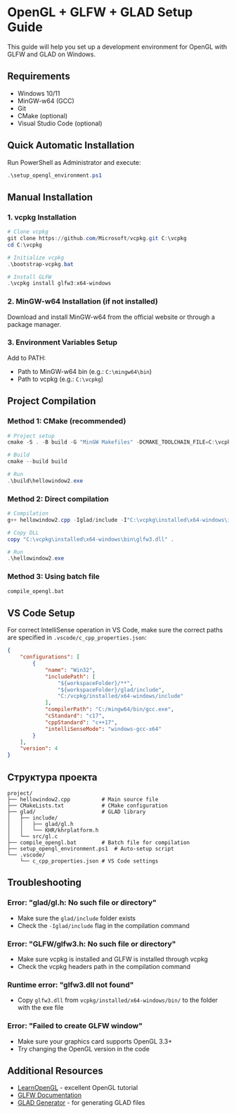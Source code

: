 # OpenGL + GLFW + GLAD Setup Guide

This guide will help you set up a development environment for OpenGL with GLFW and GLAD on Windows.

## Requirements

- Windows 10/11
- MinGW-w64 (GCC)
- Git
- CMake (optional)
- Visual Studio Code (optional)

## Quick Automatic Installation

Run PowerShell as Administrator and execute:

```powershell
.\setup_opengl_environment.ps1
```

## Manual Installation

### 1. vcpkg Installation

```powershell
# Clone vcpkg
git clone https://github.com/Microsoft/vcpkg.git C:\vcpkg
cd C:\vcpkg

# Initialize vcpkg
.\bootstrap-vcpkg.bat

# Install GLFW
.\vcpkg install glfw3:x64-windows
```

### 2. MinGW-w64 Installation (if not installed)

Download and install MinGW-w64 from the official website or through a package manager.

### 3. Environment Variables Setup

Add to PATH:
- Path to MinGW-w64 bin (e.g.: `C:\mingw64\bin`)
- Path to vcpkg (e.g.: `C:\vcpkg`)

## Project Compilation

### Method 1: CMake (recommended)

```powershell
# Project setup
cmake -S . -B build -G "MinGW Makefiles" -DCMAKE_TOOLCHAIN_FILE=C:\vcpkg\scripts\buildsystems\vcpkg.cmake

# Build
cmake --build build

# Run
.\build\hellowindow2.exe
```

### Method 2: Direct compilation

```powershell
# Compilation
g++ hellowindow2.cpp -Iglad/include -I"C:\vcpkg\installed\x64-windows\include" glad/src/gl.c -L"C:\vcpkg\installed\x64-windows\lib" -lglfw3dll -lgdi32 -lopengl32 -o hellowindow2.exe

# Copy DLL
copy "C:\vcpkg\installed\x64-windows\bin\glfw3.dll" .

# Run
.\hellowindow2.exe
```

### Method 3: Using batch file

```cmd
compile_opengl.bat
```

## VS Code Setup

For correct IntelliSense operation in VS Code, make sure the correct paths are specified in `.vscode/c_cpp_properties.json`:

```json
{
    "configurations": [
        {
            "name": "Win32",
            "includePath": [
                "${workspaceFolder}/**",
                "${workspaceFolder}/glad/include",
                "C:/vcpkg/installed/x64-windows/include"
            ],
            "compilerPath": "C:/mingw64/bin/gcc.exe",
            "cStandard": "c17",
            "cppStandard": "c++17",
            "intelliSenseMode": "windows-gcc-x64"
        }
    ],
    "version": 4
}
```

## Структура проекта

```
project/
├── hellowindow2.cpp          # Main source file
├── CMakeLists.txt            # CMake configuration
├── glad/                     # GLAD library
│   ├── include/
│   │   ├── glad/gl.h
│   │   └── KHR/khrplatform.h
│   └── src/gl.c
├── compile_opengl.bat        # Batch file for compilation
├── setup_opengl_environment.ps1  # Auto-setup script
└── .vscode/
    └── c_cpp_properties.json # VS Code settings
```

## Troubleshooting

### Error: "glad/gl.h: No such file or directory"
- Make sure the `glad/include` folder exists
- Check the `-Iglad/include` flag in the compilation command

### Error: "GLFW/glfw3.h: No such file or directory"
- Make sure vcpkg is installed and GLFW is installed through vcpkg
- Check the vcpkg headers path in the compilation command

### Runtime error: "glfw3.dll not found"
- Copy `glfw3.dll` from `vcpkg/installed/x64-windows/bin/` to the folder with the exe file

### Error: "Failed to create GLFW window"
- Make sure your graphics card supports OpenGL 3.3+
- Try changing the OpenGL version in the code

## Additional Resources

- [LearnOpenGL](https://learnopengl.com/) - excellent OpenGL tutorial
- [GLFW Documentation](https://www.glfw.org/documentation.html)
- [GLAD Generator](https://glad.dav1d.de/) - for generating GLAD files
